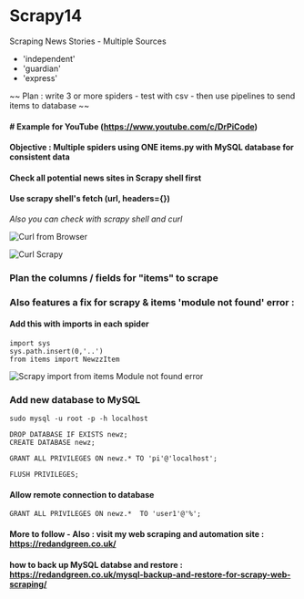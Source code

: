 # Scrapy14
Scraping News Stories - Multiple Sources

- 'independent'
- 'guardian'
- 'express'

~~ Plan : write 3 or more spiders - test with csv - then use pipelines to send items to database ~~

#### # Example for YouTube (https://www.youtube.com/c/DrPiCode) 

#### Objective : Multiple spiders using ONE items.py with MySQL database for consistent data 

#### Check all potential news sites in Scrapy shell first

#### Use scrapy shell's fetch (url, headers={})

*Also you can check with scrapy shell and curl*

![Curl from Browser](https://user-images.githubusercontent.com/62441426/103042322-276ce100-4571-11eb-9c21-b30c26f08598.png)

![Curl Scrapy](https://user-images.githubusercontent.com/62441426/103042367-43708280-4571-11eb-9d4e-783bab6a7eb7.png)

### Plan the columns / fields for "items" to scrape

### Also features a fix for scrapy & items 'module not found' error : 

#### Add this with imports in each spider

    import sys
    sys.path.insert(0,'..')
    from items import NewzzItem
    
![Scrapy import from items Module not found error](https://user-images.githubusercontent.com/62441426/103097620-c3ddc480-45ff-11eb-9aad-726a12641564.gif)
    
### Add new database to MySQL

    sudo mysql -u root -p -h localhost

    DROP DATABASE IF EXISTS newz;
    CREATE DATABASE newz;

    GRANT ALL PRIVILEGES ON newz.* TO 'pi'@'localhost';

    FLUSH PRIVILEGES;

#### Allow remote connection to database

    GRANT ALL PRIVILEGES ON newz.*  TO 'user1'@'%';





#### More to follow - Also : visit my web scraping and automation site : https://redandgreen.co.uk/

#### how to back up MySQL databse and restore : https://redandgreen.co.uk/mysql-backup-and-restore-for-scrapy-web-scraping/
